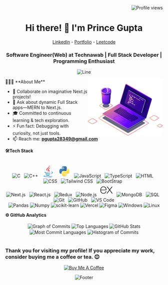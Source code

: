 <!--- Body Begins -->
<!-- Center-aligned header -->
<div align="center">
  <!-- Profile views counter -->
  <p align="right"> 
    <img src="https://komarev.com/ghpvc/?username=princegupta101&label=Profile%20views&color=0e75b6&style=flat" alt="Profile views" /> 
  </p>
  <h1>Hi there! 👋 I'm Prince Gupta</h1>
  <!-- Links to social profiles -->
  <p>
    <a href="https://www.linkedin.com/in/princegupta101/">LinkedIn</a> - 
    <a href="https://princegupta101.info/">Portfolio</a> -
    <a href="https://leetcode.com/princegupta101/">Leetcode</a>
  </p> 
</div>

<!-- Brief introduction -->
<h3 align="center">Software Engineer(Web) at Technawab | Full Stack Developer | Programming Enthusiast</h3>
<!-- Divider line -->
<p align="center">
  <img src="https://user-images.githubusercontent.com/85225156/171937799-8fc9e255-9889-4642-9c92-6df85fb86e82.gif" alt="Line" />
</p>
<!-- List of personal information -->
👨🏻‍💻 **About Me**<img src="https://github.com/Princegupta101/Princegupta101/blob/main/Assets/illustration.png?raw=true" width="240px" height="180px" align="right"> 

<!-- - 🌱 Mastering Next.js & TypeScript for robust web apps.-->
- 👯 Collaborate on imaginative Next.js projects!
- 💬 Ask about dynamic Full Stack apps—MERN to Next.js.
- 🎓 Committed to continuous learning & tech exploration.
- ⚡ Fun fact: Debugging with curiosity, not just tools.
- 📫 Reach me: **pgupta28349@gmail.com**
 

<!-- Icons representing the tech stack  <details> -->


 <summary><b>🛠Tech Stack</b></summary><br>

<p align="center">
  
  <img src="https://user-images.githubusercontent.com/55057608/215124769-4e28bb35-6b77-4572-8769-42423bbf3803.png" alt="C" width="40" height="40"/>
  &nbsp;
  <img src="https://user-images.githubusercontent.com/55057608/215125719-b1eb21db-cd5d-4b96-a962-b13afef2fde5.png" alt="C++" width="40" height="40"/>
  &nbsp;
  <img src="https://raw.githubusercontent.com/devicons/devicon/master/icons/java/java-original.svg" width="40" height="40"alt="Java" />
  &nbsp;
  <img src="https://raw.githubusercontent.com/devicons/devicon/master/icons/python/python-original.svg" alt="Python" width="40" height="40"/>
  &nbsp;
  <img src="https://user-images.githubusercontent.com/55057608/215138834-6c7fc9f6-1ee1-464e-ad98-c5ae0f8dcde0.png" alt="JavaScript" width="40" height="40"/>
  &nbsp;
  <img src="https://github.com/kashishahuja2002/kashishahuja2002/assets/55057608/d9e5040e-31c0-451f-9312-40e59be3e748" alt="TypeScript" width="40" height="40"/>
  &nbsp;
  <img src="https://user-images.githubusercontent.com/55057608/215135875-f3a0f9ee-083e-4090-9d12-6a98bda40e18.png" alt="HTML" width="40" height="40"/>
  &nbsp;
  <img src="https://user-images.githubusercontent.com/55057608/215132531-c2bf186e-e6cf-4802-89df-093ba13248d3.png" alt="CSS" width="40" height="40"/>
   &nbsp;
  <img src="https://cdn.jsdelivr.net/gh/devicons/devicon/icons/tailwindcss/tailwindcss-original.svg" alt="Tailwind CSS" width="40" height="40" /> 
  &nbsp;
  <img src="https://user-images.githubusercontent.com/55057608/215129778-ca0e6263-095d-4bf6-a3bf-43e99e4413b0.png" alt="BootStrap" width="40" height="40"/>
   &nbsp;
  <br/>
  <img src="https://cdn.jsdelivr.net/gh/devicons/devicon/icons/nextjs/nextjs-original.svg" alt="Next.js" width="40" height="40"/> 
  &nbsp;
  <img src="https://user-images.githubusercontent.com/55057608/215139554-450c13fc-f06f-4e5d-a29e-4acea5ce82f2.png" alt="React.js" width="40" height="40"/>
  &nbsp;
  <img src="https://user-images.githubusercontent.com/55057608/215172117-1c6784a7-12b4-4917-954f-837e54b5e476.png" alt="Redux" width="40" height="40"/>
  &nbsp;
  <img src="https://github.com/kashishahuja2002/kashishahuja2002/assets/55057608/9bf28dec-af9a-4371-b01e-2182ac41e01d" alt="Node.js" width="40" height="40"/>
  &nbsp;
  <img src="https://raw.githubusercontent.com/devicons/devicon/master/icons/express/express-original.svg" alt="Express.js" width="40" height="40" /> 
  &nbsp;
  <img src="https://github.com/kashishahuja2002/kashishahuja2002/assets/55057608/c15f9d9d-a087-46fb-8f3f-64b48d2e9bf5" alt="MongoDB" width="40" height="40"/>
  &nbsp;
  <img src="https://github.com/kashishahuja2002/kashishahuja2002/assets/55057608/b653003c-4a24-4d20-8619-914f5f84cb00" alt="SQL" width="40" height="40"/>
  &nbsp;
  <img src="https://user-images.githubusercontent.com/55057608/215184579-9d4d5859-5dee-4eae-b581-714204c30f64.png" alt="Git" width="40" height="40"/>
  &nbsp;
  <img src="https://user-images.githubusercontent.com/55057608/215185998-d93c21d2-1a25-451f-bd9e-dbd3f0cc9de0.png" alt="GitHub" width="40" height="40"/>
  &nbsp;
  <img src="https://user-images.githubusercontent.com/55057608/215184827-93ec1b83-a9f6-47bd-aece-50c89c7e175b.png" alt="VS Code" width="40" height="40"/>
<br/>
<img src="https://img.shields.io/badge/Pandas-150455?style=for-the-badge&logo=pandas&logoColor=white" alt="Pandas">
<img src="https://img.shields.io/badge/Numpy-0E7ACE?style=for-the-badge&logo=numpy&logoColor=white" alt="Numpy">
<img src="https://img.shields.io/badge/scikit_learn-F7931E?style=for-the-badge&logo=scikit-learn&logoColor=white" alt="scikit-learn">
<img src="https://img.shields.io/badge/Vercel-000000?style=for-the-badge&logo=vercel&logoColor=white" alt="Vercel">
<img src="https://img.shields.io/badge/Figma-F24E1E?style=for-the-badge&logo=figma&logoColor=white" alt="Figma">
<img src="https://img.shields.io/badge/Windows-0F7BCF?style=for-the-badge&logo=Windows&logoColor=white" alt="Windows">
<img src="https://img.shields.io/badge/Linux-EDBD2B?style=for-the-badge&logo=Linux&logoColor=black" alt="Linux">
</p>
<!-- </details>  -->

<!-- GitHub Analytics -->
<summary><b>⚙️ GitHub Analytics</b></summary><br>
  <div align="center">
    <!-- Graph of Commits -->
    <img align="center" height="155em "  src="https://github-profile-summary-cards.vercel.app/api/cards/profile-details?username=princegupta101&theme=github_dark" alt="Graph of Commits" />
    <!-- Repositories per language -->
    <img align="center" height="155em"  src="http://github-profile-summary-cards.vercel.app/api/cards/repos-per-language?username=PrinceGupta101&theme=github_dark" alt="Top Languages" />
    <!-- GitHub stats -->
    <img align="center" height="155em"  src="http://github-profile-summary-cards.vercel.app/api/cards/stats?username=PrinceGupta101&theme=github_dark" alt="GitHub Stats" />
      <!-- Repositories per language -->
    <img align="center" height="155em"  src="http://github-profile-summary-cards.vercel.app/api/cards/most-commit-language?username=PrinceGupta101&theme=github_dark" alt="Most Commit Languages" />
    <!-- Histogram of Commits -->
    <img align="center" height="155em" src="https://github-profile-summary-cards.vercel.app/api/cards/productive-time?username=princegupta101&theme=github_dark" alt="Histogram of Commits" /></br>
  </div>
  
  </br>
<p align="center">
  <h3><b>Thank you for visiting my profile! If you appreciate my work, consider buying me a coffee or tea. 😊</b></h3>
</p>
<p align="center">
  <a href="https://buymeacoffee.com/" target="_blank">
    <img src="https://cdn.buymeacoffee.com/buttons/v2/default-red.png" alt="Buy Me A Coffee" width="150"/>
  </a>
</p>
<p align="center">
  <img src="https://capsule-render.vercel.app/api?type=waving&color=gradient&height=60&section=footer" alt="Footer"/>
</p>
